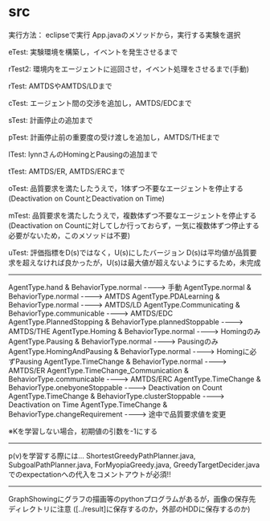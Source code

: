 # src
実行方法：
    eclipseで実行
    App.javaのメソッドから，実行する実験を選択

eTest:
    実験環境を構築し，イベントを発生させるまで

rTest2:
    環境内をエージェントに巡回させ，イベント処理をさせるまで(手動)

rTest:
    AMTDSやAMTDS/LDまで

cTest:
    エージェント間の交渉を追加し，AMTDS/EDCまで

sTest:
    計画停止の追加まで

pTest:
    計画停止前の重要度の受け渡しを追加し，AMTDS/THEまで

lTest:
    lynnさんのHomingとPausingの追加まで

tTest:
    AMTDS/ER, AMTDS/ERCまで

oTest:
    品質要求を満たしたうえで，1体ずつ不要なエージェントを停止する
    (Deactivation on CountとDeactivation on Time)

mTest:
    品質要求を満たしたうえで，複数体ずつ不要なエージェントを停止する
    (Deactivation on Countに対してしか行っておらず，一気に複数体ずつ停止する必要がないため，このメソッドは不要)

uTest:
    評価指標をD(s)ではなく，U(s)にしたバージョン
    D(s)は平均値が品質要求を超えなければ良かったが，U(s)は最大値が超えないようにするため，未完成

------------------------------------------------------------------------------------------------------------------------

AgentType.hand                      &   BehaviorType.normal             ---->   手動
AgentType.normal                    &   BehaviorType.normal             ---->   AMTDS
AgentType.PDALearning               &   BehaviorType.normal             ---->   AMTDS/LD
AgentType.Communicating             &   BehaviorType.communicable       ---->   AMTDS/EDC
AgentType.PlannedStopping           &   BehaviorType.plannedStoppable   ---->   AMTDS/THE
AgentType.Homing                    &   BehaviorType.normal             ---->   Homingのみ
AgentType.Pausing                   &   BehaviorType.normal             ---->   Pausingのみ
AgentType.HomingAndPausing          &   BehaviorType.normal             ---->   Homingに必ずPausing
AgentType.TimeChange                &   BehaviorType.normal             ---->   AMTDS/ER
AgentType.TimeChange_Communication  &   BehaviorType.communicable       ---->   AMTDS/ERC
AgentType.TimeChange                &   BehaviorType.onebyoneStoppable  ---->   Deactivation on Count
AgentType.TimeChange                &   BehaviorType.clusterStoppable   ---->   Deactivation on Time
AgentType.TimeChange                &   BehaviorType.changeRequirement  ---->   途中で品質要求値を変更

※Kを学習しない場合，初期値の引数を-1にする

------------------------------------------------------------------------------------------------------------------------

p(v)を学習する際には...
ShortestGreedyPathPlanner.java, SubgoalPathPlanner.java, ForMyopiaGreedy.java, GreedyTargetDecider.javaでのexpectationへの代入をコメントアウトが必須!!

------------------------------------------------------------------------------------------------------------------------

GraphShowingにグラフの描画等のpythonプログラムがあるが，画像の保存先ディレクトリに注意
([../result]に保存するのか，外部のHDDに保存するのか)